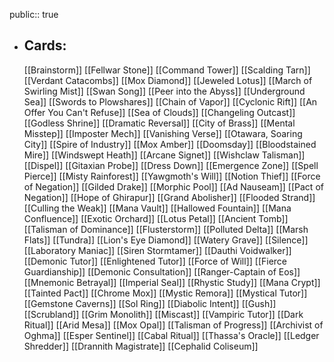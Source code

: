public:: true
- ## Cards:
	[[Brainstorm]]
	[[Fellwar Stone]]
	[[Command Tower]]
	[[Scalding Tarn]]
	[[Verdant Catacombs]]
	[[Mox Diamond]]
	[[Jeweled Lotus]]
	[[March of Swirling Mist]]
	[[Swan Song]]
	[[Peer into the Abyss]]
	[[Underground Sea]]
	[[Swords to Plowshares]]
	[[Chain of Vapor]]
	[[Cyclonic Rift]]
	[[An Offer You Can't Refuse]]
	[[Sea of Clouds]]
	[[Changeling Outcast]]
	[[Godless Shrine]]
	[[Dramatic Reversal]]
	[[City of Brass]]
	[[Mental Misstep]]
	[[Imposter Mech]]
	[[Vanishing Verse]]
	[[Otawara, Soaring City]]
	[[Spire of Industry]]
	[[Mox Amber]]
	[[Doomsday]]
	[[Bloodstained Mire]]
	[[Windswept Heath]]
	[[Arcane Signet]]
	[[Wishclaw Talisman]]
	[[Dispel]]
	[[Gitaxian Probe]]
	[[Dress Down]]
	[[Emergence Zone]]
	[[Spell Pierce]]
	[[Misty Rainforest]]
	[[Yawgmoth's Will]]
	[[Notion Thief]]
	[[Force of Negation]]
	[[Gilded Drake]]
	[[Morphic Pool]]
	[[Ad Nauseam]]
	[[Pact of Negation]]
	[[Hope of Ghirapur]]
	[[Grand Abolisher]]
	[[Flooded Strand]]
	[[Culling the Weak]]
	[[Mana Vault]]
	[[Hallowed Fountain]]
	[[Mana Confluence]]
	[[Exotic Orchard]]
	[[Lotus Petal]]
	[[Ancient Tomb]]
	[[Talisman of Dominance]]
	[[Flusterstorm]]
	[[Polluted Delta]]
	[[Marsh Flats]]
	[[Tundra]]
	[[Lion's Eye Diamond]]
	[[Watery Grave]]
	[[Silence]]
	[[Laboratory Maniac]]
	[[Siren Stormtamer]]
	[[Dauthi Voidwalker]]
	[[Demonic Tutor]]
	[[Enlightened Tutor]]
	[[Force of Will]]
	[[Fierce Guardianship]]
	[[Demonic Consultation]]
	[[Ranger-Captain of Eos]]
	[[Mnemonic Betrayal]]
	[[Imperial Seal]]
	[[Rhystic Study]]
	[[Mana Crypt]]
	[[Tainted Pact]]
	[[Chrome Mox]]
	[[Mystic Remora]]
	[[Mystical Tutor]]
	[[Gemstone Caverns]]
	[[Sol Ring]]
	[[Diabolic Intent]]
	[[Gush]]
	[[Scrubland]]
	[[Grim Monolith]]
	[[Miscast]]
	[[Vampiric Tutor]]
	[[Dark Ritual]]
	[[Arid Mesa]]
	[[Mox Opal]]
	[[Talisman of Progress]]
	[[Archivist of Oghma]]
	[[Esper Sentinel]]
	[[Cabal Ritual]]
	[[Thassa's Oracle]]
	[[Ledger Shredder]]
	[[Drannith Magistrate]]
	[[Cephalid Coliseum]]
